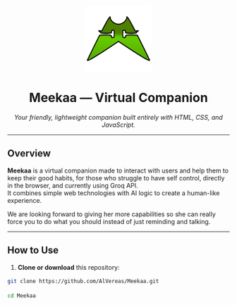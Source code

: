 <p align="center">
  <img src="public/assets/meekaa.svg" alt="Meekaa Logo" width="150"/>
</p>

<h1 align="center">Meekaa — Virtual Companion</h1>

<p align="center">
  <em>Your friendly, lightweight companion built entirely with HTML, CSS, and JavaScript.</em>
</p>

---

## Overview

**Meekaa** is a virtual companion made to interact with users and help them to keep their good habits, for those who struggle to have self control, directly in the browser, and currently using Groq API.  
It combines simple web technologies with AI logic to create a human-like experience.

We are looking forward to giving her more capabilities so she can really force you to do what you should instead of just reminding and talking.

---

## How to Use

1. **Clone or download** this repository:
```bash
git clone https://github.com/AlVereas/Meekaa.git

cd Meekaa
